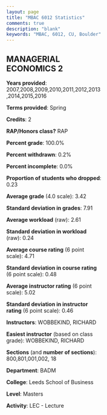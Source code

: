```yaml
---
layout: page
title: "MBAC 6012 Statistics"
comments: true
description: "blank"
keywords: "MBAC, 6012, CU, Boulder"
--- 
```

<head>
<script src="https://ajax.googleapis.com/ajax/libs/jquery/2.1.3/jquery.min.js"></script>
<script src="https://dl.dropboxusercontent.com/s/pc42nxpaw1ea4o9/highcharts.js?dl=0"></script>
<!-- <script src="../assets/js/highcharts.js"></script> -->
<style type="text/css">@font-face {
	font-family: "Bebas Neue";
	src: url(https://www.filehosting.org/file/details/544349/BebasNeue%20Regular.otf) format("opentype");
	}
	h1.Bebas { 
		font-family: "Bebas Neue", Verdana, Tahoma;
	}
</style>
</head>
<body>
	<div id="container" style="float: right; width: 45%; height: 88%; margin-left: 2.5%; margin-right: 2.5%;"></div>
	<script language="JavaScript">
		$(document).ready(function() {
		var chart = {type: 'column'};
		var title = {text: 'Grade Distribution'};
		var xAxis = {categories: ['A','B','C','D','F'],crosshair: true};
		var yAxis = {min: 0,title: {text: 'Percentage'}};
		var tooltip = {headerFormat: '<center><b><span style="font-size:20px">{point.key}</span></b></center>',
		               pointFormat: '<td style="padding:0"><b>{point.y:.1f}%</b></td>',
		               footerFormat: '</table>',shared: true,useHTML: true};
		var plotOptions = {column: {pointPadding: 0.0,borderWidth: 0}};  
		var credits = {enabled: false};var series= [{name: 'Percent',data: [42.49,57.39,0.12,0.0,0.0,]}];
		var json = {};
		json.chart = chart;
		json.title = title;
		json.tooltip = tooltip;
		json.xAxis = xAxis;
		json.yAxis = yAxis;  
		json.series = series;
		json.plotOptions = plotOptions;  
		json.credits = credits;
		$('#container').highcharts(json);
	});
	</script>
</body>
			   
## MANAGERIAL ECONOMICS 2

**Years provided**: 2007,2008,2009,2010,2011,2012,2013,2014,2015,2016

**Terms provided**: Spring

**Credits**: 2

**RAP/Honors class?** RAP

**Percent grade**: 100.0%

**Percent withdrawn**: 0.2%

**Percent incomplete**: 0.0%

**Proportion of students who dropped**: 0.23

**Average grade** (4.0 scale): 3.42

**Standard deviation in grades**: 7.91

**Average workload** (raw): 2.61

**Standard deviation in workload** (raw): 0.24

**Average course rating** (6 point scale): 4.71

**Standard deviation in course rating** (6 point scale): 0.48

**Average instructor rating** (6 point scale): 5.02

**Standard deviation in instructor rating** (6 point scale): 0.46

**Instructors**: WOBBEKIND, RICHARD

**Easiest instructor** (based on class grade): WOBBEKIND, RICHARD

**Sections** (and **number of sections**): 800,801,001,002, 18

**Department**: BADM

**College**: Leeds School of Business

**Level**: Masters

**Activity**: LEC - Lecture